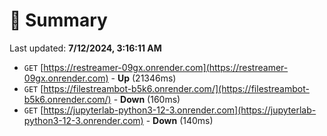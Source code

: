 # 📖 Summary
Last updated: **7/12/2024, 3:16:11 AM**

- `GET` [https://restreamer-09gx.onrender.com](https://restreamer-09gx.onrender.com) - **Up** (21346ms)
- `GET` [https://filestreambot-b5k6.onrender.com/](https://filestreambot-b5k6.onrender.com/) - **Down** (160ms)
- `GET` [https://jupyterlab-python3-12-3.onrender.com](https://jupyterlab-python3-12-3.onrender.com) - **Down** (140ms)
